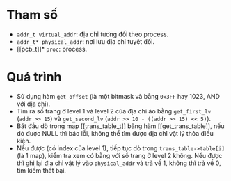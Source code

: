 # Tham số
- `addr_t virtual_addr`: địa chỉ tương đối theo process.
- `addr_t* physical_addr`: nơi lưu địa chỉ tuyệt đối.
- [[pcb_t]]* `proc`: process.
# Quá trình
- Sử dụng hàm `get_offset` (là một bitmask và bằng `0x3FF` hay 1023, AND với địa chỉ).
- Tìm ra số trang ở level 1 và level 2 của địa chỉ ảo bằng `get_first_lv` (`addr >> 15`) và `get_second_lv` (`addr >> 10 - ((addr >> 15) << 5)`).
- Bắt đầu dò trong map [[trans_table_t]] bằng hàm [[get_trans_table]], nếu dò được NULL thì báo lỗi, không thể tìm được địa chỉ vật lý thỏa điều kiện.
- Nếu được (có index của level 1), tiếp tục dò trong `trans_table->table[i]` (là 1 map), kiểm tra xem có bằng với số trang ở level 2 không. Nếu được thì ghi lại địa chỉ vật lý vào `physical_addr` và trả về 1, không thì trả về 0, tìm kiếm thất bại.